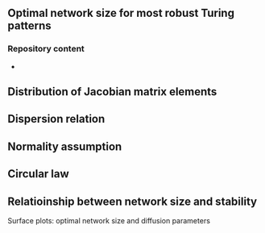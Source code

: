 ## Optimal network size for most robust Turing patterns 

### Repository content
-
Distribution of Jacobian matrix elements
-
Dispersion relation
-
Normality assumption
-
Circular law
-
Relatioinship between network size and stability
-
Surface plots: optimal network size and diffusion parameters

